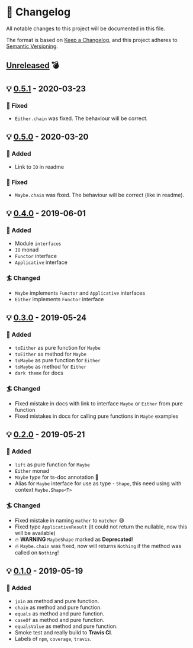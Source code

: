 # :page_with_curl: Changelog

All notable changes to this project will be documented in this file.

The format is based on [Keep a Changelog](https://keepachangelog.com/en/1.0.0/),
and this project adheres to [Semantic Versioning](https://semver.org/spec/v2.0.0.html).

## [Unreleased] :bomb:

## :bulb: [0.5.1] - 2020-03-23

### :hammer: Fixed
- `Either.chain` was fixed. The behaviour will be correct.

## :bulb: [0.5.0] - 2020-03-20

### :gift: Added
- Link to `IO` in readme

### :hammer: Fixed
- `Maybe.chain` was fixed. The behaviour will be correct (like in readme).

## :bulb: [0.4.0] - 2019-06-01

### :gift: Added
- Module `interfaces`
- `IO` monad
- `Functor` interface
- `Applicative` interface

### :surfer: Changed
- `Maybe` implements `Functor` and `Applicative` interfaces
- `Either` implements `Functor` interface

## :bulb: [0.3.0] - 2019-05-24

### :gift: Added
- `toEither` as pure function for `Maybe`
- `toEither` as method for `Maybe`
- `toMaybe` as pure function for `Either`
- `toMaybe` as method for `Either`
- `dark theme` for docs

### :surfer: Changed
- Fixed mistake in docs with link to interface `Maybe` or `Either` from pure function
- Fixed mistakes in docs for calling pure functions in `Maybe` examples

## :bulb: [0.2.0] - 2019-05-21

### :gift: Added
- `lift` as pure function for `Maybe`
- `Either` monad
- `Maybe` type for ts-doc annotation :tada:
- Alias for `Maybe` interface for use as type - `Shape`, this need using with context `Maybe.Shape<T>`

### :surfer: Changed
- Fixed mistake in naming `mather` to `matcher` :sweat_smile:
- Fixed type `ApplicativeResult` (it could not return the nullable, now this will be available)
- :fire: **WARNING** `MaybeShape` marked as **Deprecated**!
- :fire: `Maybe.chain` was fixed, now will returns `Nothing` if the method was called on `Nothing`!

## :bulb: [0.1.0] - 2019-05-19

### :gift: Added
- `join` as method and pure function.
- `chain` as method and pure function.
- `equals` as method and pure function.
- `caseOf` as method and pure function.
- `equalsValue` as method and pure function.
- Smoke test and really build to **Travis CI**.
- Labels of `npm`, `coverage`, `travis`.

[unreleased]: https://github.com/snatvb/monad-maniac/compare/v0.5.1...develop
[0.5.1]: https://github.com/snatvb/monad-maniac/compare/v0.5.0...v0.5.1
[0.5.0]: https://github.com/snatvb/monad-maniac/compare/v0.4.0...v0.5.0
[0.4.0]: https://github.com/snatvb/monad-maniac/compare/v0.3.0...v0.4.0
[0.3.0]: https://github.com/snatvb/monad-maniac/compare/v0.2.0...v0.3.0
[0.2.0]: https://github.com/snatvb/monad-maniac/compare/v0.1.0...v0.2.0
[0.1.0]: https://github.com/snatvb/monad-maniac/compare/v0.0.1...v0.1.0